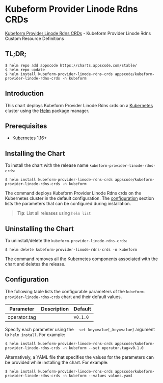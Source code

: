 # Kubeform Provider Linode Rdns CRDs

[Kubeform Provider Linode Rdns CRDs](https://github.com/kubeform) - Kubeform Provider Linode Rdns Custom Resource Definitions

## TL;DR;

```console
$ helm repo add appscode https://charts.appscode.com/stable/
$ helm repo update
$ helm install kubeform-provider-linode-rdns-crds appscode/kubeform-provider-linode-rdns-crds -n kubeform
```

## Introduction

This chart deploys Kubeform Provider Linode Rdns crds on a [Kubernetes](http://kubernetes.io) cluster using the [Helm](https://helm.sh) package manager.

## Prerequisites

- Kubernetes 1.16+

## Installing the Chart

To install the chart with the release name `kubeform-provider-linode-rdns-crds`:

```console
$ helm install kubeform-provider-linode-rdns-crds appscode/kubeform-provider-linode-rdns-crds -n kubeform
```

The command deploys Kubeform Provider Linode Rdns crds on the Kubernetes cluster in the default configuration. The [configuration](#configuration) section lists the parameters that can be configured during installation.

> **Tip**: List all releases using `helm list`

## Uninstalling the Chart

To uninstall/delete the `kubeform-provider-linode-rdns-crds`:

```console
$ helm delete kubeform-provider-linode-rdns-crds -n kubeform
```

The command removes all the Kubernetes components associated with the chart and deletes the release.

## Configuration

The following table lists the configurable parameters of the `kubeform-provider-linode-rdns-crds` chart and their default values.

|  Parameter   | Description | Default  |
|--------------|-------------|----------|
| operator.tag |             | `v0.1.0` |


Specify each parameter using the `--set key=value[,key=value]` argument to `helm install`. For example:

```console
$ helm install kubeform-provider-linode-rdns-crds appscode/kubeform-provider-linode-rdns-crds -n kubeform --set operator.tag=v0.1.0
```

Alternatively, a YAML file that specifies the values for the parameters can be provided while
installing the chart. For example:

```console
$ helm install kubeform-provider-linode-rdns-crds appscode/kubeform-provider-linode-rdns-crds -n kubeform --values values.yaml
```
